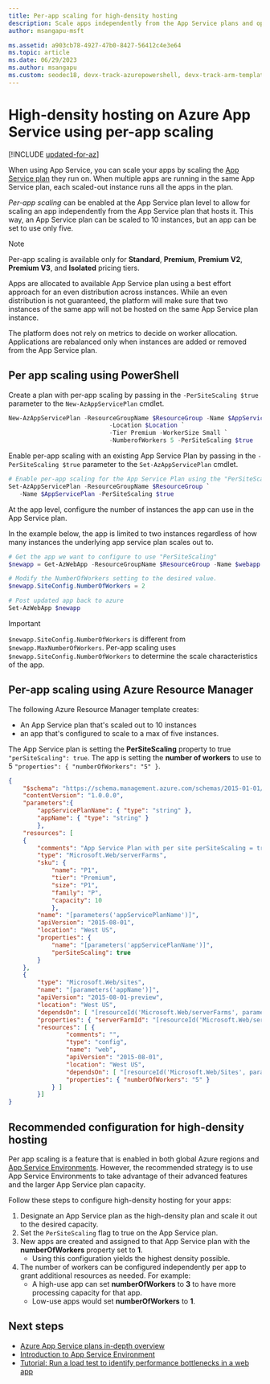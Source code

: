 ```yaml
---
title: Per-app scaling for high-density hosting
description: Scale apps independently from the App Service plans and optimize the scaled-out instances in your plan.
author: msangapu-msft

ms.assetid: a903cb78-4927-47b0-8427-56412c4e3e64
ms.topic: article
ms.date: 06/29/2023
ms.author: msangapu
ms.custom: seodec18, devx-track-azurepowershell, devx-track-arm-template
---
```

# High-density hosting on Azure App Service using per-app scaling

[!INCLUDE [updated-for-az](../../includes/updated-for-az.md)]

When using App Service, you can scale your apps by scaling the [App Service plan](overview-hosting-plans.md) they run on. When multiple apps are running in the same App Service plan, each scaled-out instance runs all the apps in the plan.

*Per-app scaling* can be enabled at the App Service plan level to allow for scaling an app independently from the
App Service plan that hosts it. This way, an App Service plan can be scaled to 10 instances, but an app can be set to use only five.

> [!NOTE]
> Per-app scaling is available only for **Standard**, **Premium**, **Premium V2**, **Premium V3**, and **Isolated** pricing tiers.
>

Apps are allocated to available App Service plan using a best effort approach for an even distribution across instances. While an even distribution is not guaranteed, the platform will make sure that two instances of the same app will not be hosted on the same App Service plan instance.

The platform does not rely on metrics to decide on worker allocation. Applications are rebalanced only when instances are added or removed from the App Service plan.

## Per app scaling using PowerShell

Create a plan with per-app scaling by passing in the ```-PerSiteScaling $true``` parameter to the ```New-AzAppServicePlan``` cmdlet.

```powershell
New-AzAppServicePlan -ResourceGroupName $ResourceGroup -Name $AppServicePlan `
                            -Location $Location `
                            -Tier Premium -WorkerSize Small `
                            -NumberofWorkers 5 -PerSiteScaling $true
```

Enable per-app scaling with an existing App Service Plan
by passing in the `-PerSiteScaling $true` parameter to the
```Set-AzAppServicePlan``` cmdlet.

```powershell
# Enable per-app scaling for the App Service Plan using the "PerSiteScaling" parameter.
Set-AzAppServicePlan -ResourceGroupName $ResourceGroup `
   -Name $AppServicePlan -PerSiteScaling $true
```

At the app level, configure the number of instances the app can use in the App Service plan.

In the example below, the app is limited to two instances regardless 
of how many instances the underlying app service plan scales out to.

```powershell
# Get the app we want to configure to use "PerSiteScaling"
$newapp = Get-AzWebApp -ResourceGroupName $ResourceGroup -Name $webapp

# Modify the NumberOfWorkers setting to the desired value.
$newapp.SiteConfig.NumberOfWorkers = 2

# Post updated app back to azure
Set-AzWebApp $newapp
```

> [!IMPORTANT]
> `$newapp.SiteConfig.NumberOfWorkers` is different from `$newapp.MaxNumberOfWorkers`. Per-app scaling uses `$newapp.SiteConfig.NumberOfWorkers` to determine the scale characteristics of the app.

## Per-app scaling using Azure Resource Manager

The following Azure Resource Manager template creates:

- An App Service plan that's scaled out to 10 instances
- an app that's configured to scale to a max of five instances.

The App Service plan is setting the **PerSiteScaling** property 
to true `"perSiteScaling": true`. The app is setting the **number of workers** 
to use to 5 `"properties": { "numberOfWorkers": "5" }`.

```json
{
    "$schema": "https://schema.management.azure.com/schemas/2015-01-01/deploymentTemplate.json#",
    "contentVersion": "1.0.0.0",
    "parameters":{
        "appServicePlanName": { "type": "string" },
        "appName": { "type": "string" }
        },
    "resources": [
    {
        "comments": "App Service Plan with per site perSiteScaling = true",
        "type": "Microsoft.Web/serverFarms",
        "sku": {
            "name": "P1",
            "tier": "Premium",
            "size": "P1",
            "family": "P",
            "capacity": 10
            },
        "name": "[parameters('appServicePlanName')]",
        "apiVersion": "2015-08-01",
        "location": "West US",
        "properties": {
            "name": "[parameters('appServicePlanName')]",
            "perSiteScaling": true
        }
    },
    {
        "type": "Microsoft.Web/sites",
        "name": "[parameters('appName')]",
        "apiVersion": "2015-08-01-preview",
        "location": "West US",
        "dependsOn": [ "[resourceId('Microsoft.Web/serverFarms', parameters('appServicePlanName'))]" ],
        "properties": { "serverFarmId": "[resourceId('Microsoft.Web/serverFarms', parameters('appServicePlanName'))]" },
        "resources": [ {
                "comments": "",
                "type": "config",
                "name": "web",
                "apiVersion": "2015-08-01",
                "location": "West US",
                "dependsOn": [ "[resourceId('Microsoft.Web/Sites', parameters('appName'))]" ],
                "properties": { "numberOfWorkers": "5" }
            } ]
        }]
}
```

## Recommended configuration for high-density hosting

Per app scaling is a feature that is enabled in both global Azure regions and [App Service Environments](environment/app-service-app-service-environment-intro.md). However, the recommended strategy is to use App Service Environments to take advantage of their advanced features and the larger App Service plan capacity.  

Follow these steps to configure high-density hosting for your apps:

1. Designate an App Service plan as the high-density plan and scale it out to the desired capacity.
1. Set the `PerSiteScaling` flag to true on the App Service plan.
1. New apps are created and assigned to that App Service plan with the **numberOfWorkers** property set to **1**.
   - Using this configuration yields the highest density possible.
1. The number of workers can be configured independently per app to grant additional resources as needed. For example:
   - A high-use app can set **numberOfWorkers** to **3** to have more processing capacity for that app.
   - Low-use apps would set **numberOfWorkers** to **1**.

## Next steps

- [Azure App Service plans in-depth overview](overview-hosting-plans.md)
- [Introduction to App Service Environment](environment/app-service-app-service-environment-intro.md)
- [Tutorial: Run a load test to identify performance bottlenecks in a web app](../load-testing/tutorial-identify-bottlenecks-azure-portal.md)
